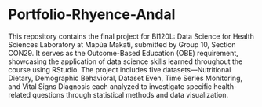 # Portfolio-Rhyence-Andal
This repository contains the final project for BI120L: Data Science for Health Sciences Laboratory at Mapúa Makati, submitted by Group 10, Section CON29. It serves as the Outcome-Based Education (OBE) requirement, showcasing the application of data science skills learned throughout the course using RStudio. The project includes five datasets—Nutritional Dietary, Demographic Behavioral, Dataset Even, Time Series Monitoring, and Vital Signs Diagnosis each analyzed to investigate specific health-related questions through statistical methods and data visualization.
